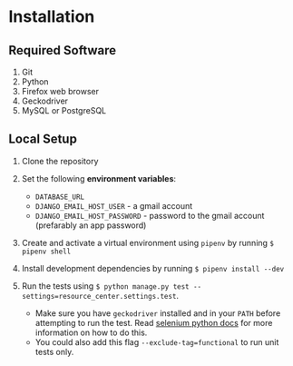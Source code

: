 # Installation

## Required Software
1. Git
1. Python
1. Firefox web browser
1. Geckodriver
1. MySQL or PostgreSQL

## Local Setup
1. Clone the repository
1. Set the following **environment variables**:
    - `DATABASE_URL`
    - `DJANGO_EMAIL_HOST_USER` - a gmail account
    - `DJANGO_EMAIL_HOST_PASSWORD` - password to the gmail account (prefarably an
      app password)

1. Create and activate a virtual environment using `pipenv`
   by running `$ pipenv shell`
1. Install development dependencies by running `$ pipenv install --dev`
1. Run the tests using `$ python manage.py test
   --settings=resource_center.settings.test`. 
   - Make sure you have `geckodriver` installed and in your `PATH` 
     before attempting to run the test.
     Read [selenium python docs](https://selenium-python.readthedocs.io/installation.html#drivers)
     for more information on how to do this.
   - You could also add this flag `--exclude-tag=functional`
     to run unit tests only.
